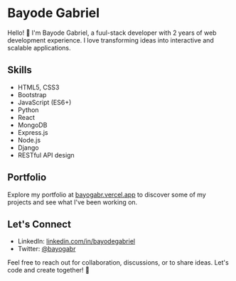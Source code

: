 # Bayode Gabriel

Hello! 👋 I'm Bayode Gabriel, a fuul-stack developer with 2 years of web development experience. I love transforming ideas into interactive and scalable applications.

## Skills
- HTML5, CSS3
- Bootstrap
- JavaScript (ES6+)
- Python
- React
- MongoDB
- Express.js
- Node.js
- Django
- RESTful API design

## Portfolio
Explore my portfolio at [bayogabr.vercel.app](https://bayogabr.vercel.app) to discover some of my projects and see what I've been working on.

## Let's Connect
- LinkedIn: [linkedin.com/in/bayodegabriel](https://www.linkedin.com/in/bayogabriel/)
- Twitter: [@bayogabr](https://twitter.com/bayogabr)

Feel free to reach out for collaboration, discussions, or to share ideas. Let's code and create together! 🚀
